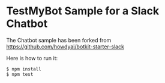 # TestMyBot Sample for a Slack Chatbot

The Chatbot sample has been forked from https://github.com/howdyai/botkit-starter-slack

Here is how to run it:

    $ npm install
	$ npm test